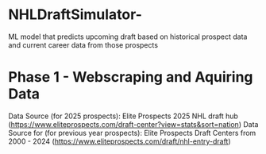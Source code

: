 # NHLDraftSimulator-
ML model that predicts upcoming draft based on historical prospect data and current career data from those prospects 

# Phase 1 - Webscraping and Aquiring Data

Data Source (for 2025 prospects): Elite Prospects 2025 NHL draft hub (https://www.eliteprospects.com/draft-center?view=stats&sort=nation)
Data Source for (for previous year prospects): Elite Prospects Draft Centers from 2000 - 2024 (https://www.eliteprospects.com/draft/nhl-entry-draft)




